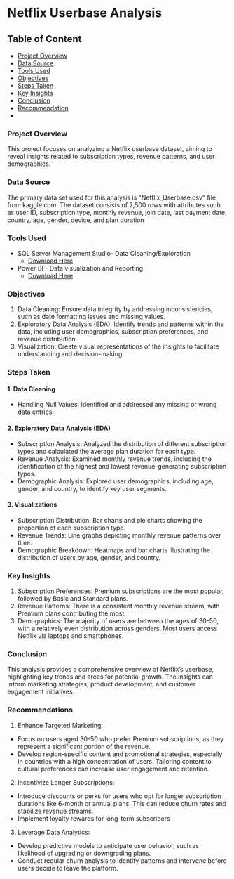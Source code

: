 # Netflix Userbase Analysis

## Table of Content
- [Project Overview](Project-Overview)
- [Data Source](Data-Source)
- [Tools Used](Tools-Used)
- [Objectives](Objectives)
- [Steps Taken](Steps-Taken)
- [Key Insights](Key-Insights)
- [Conclusion](Conclusion)
- [Recommendation](Recommendation)
- 
### Project Overview
This project focuses on analyzing a Netflix userbase dataset, aiming to reveal insights related to subscription types, revenue patterns, and user demographics. 

### Data Source 
The primary data set used for this analysis is "Netflix_Userbase.csv" file from kaggle.com.
The dataset consists of 2,500 rows with attributes such as user ID, subscription type, monthly revenue, join date, last payment date, country, age, gender, device, and plan duration 

### Tools Used
- SQL Server Management Studio- Data Cleaning/Exploration
  - [Download Here](https://learn.microsoft.com/en-us/sql/ssms/download-sql-server-management-studio-ssms?view=sql-server-ver16)
- Power BI - Data visualization and Reporting
  - [Download Here](https://www.microsoft.com/en-us/download/details.aspx?id=58494)

### Objectives
1. Data Cleaning: Ensure data integrity by addressing inconsistencies, such as date formatting issues and missing values.
2. Exploratory Data Analysis (EDA): Identify trends and patterns within the data, including user demographics, subscription preferences, and revenue distribution.
3. Visualization: Create visual representations of the insights to facilitate understanding and decision-making.

### Steps Taken
#### 1. Data Cleaning
- Handling Null Values: Identified and addressed any missing or wrong data entries.

#### 2. Exploratory Data Analysis (EDA)
- Subscription Analysis: Analyzed the distribution of different subscription types and calculated the average plan duration for each type.
- Revenue Analysis: Examined monthly revenue trends, including the identification of the highest and lowest revenue-generating subscription types.
- Demographic Analysis: Explored user demographics, including age, gender, and country, to identify key user segments.

#### 3. Visualizations
- Subscription Distribution: Bar charts and pie charts showing the proportion of each subscription type.
- Revenue Trends: Line graphs depicting monthly revenue patterns over time.
- Demographic Breakdown: Heatmaps and bar charts illustrating the distribution of users by age, gender, and country.

### Key Insights
1. Subscription Preferences: Premium subscriptions are the most popular, followed by Basic and Standard plans.
2. Revenue Patterns: There is a consistent monthly revenue stream, with Premium plans contributing the most.
3. Demographics: The majority of users are between the ages of 30-50, with a relatively even distribution across genders. Most users access Netflix via laptops and smartphones.

### Conclusion
This analysis provides a comprehensive overview of Netflix’s userbase, highlighting key trends and areas for potential growth.
The insights can inform marketing strategies, product development, and customer engagement initiatives.

### Recommendations

1. Enhance Targeted Marketing:
  - Focus on users aged 30-50 who prefer Premium subscriptions, as they represent a significant portion of the revenue.
  - Develop region-specific content and promotional strategies, especially in countries with a high concentration of users. Tailoring content to cultural preferences can increase user engagement and retention.

2. Incentivize Longer Subscriptions:
  - Introduce discounts or perks for users who opt for longer subscription durations like 6-month or annual plans. This can reduce churn rates and stabilize revenue streams.
  - Implement loyalty rewards for long-term subscribers

3. Leverage Data Analytics:
  - Develop predictive models to anticipate user behavior, such as likelihood of upgrading or downgrading plans.
  - Conduct regular churn analysis to identify patterns and intervene before users decide to leave the platform.
